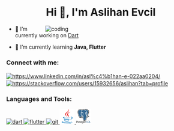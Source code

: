 <h1 align="center">Hi 👋, I'm Aslihan Evcil</h1>
<img align="right" alt="coding" width="400" src="file:///C:/Users/aslha/OneDrive/Masa%C3%BCst%C3%BC/coding.gif">

- 🔭 I’m currently working on [Dart](https://github.com/aslihan98/Dart)

- 🌱 I’m currently learning **Java, Flutter**

<h3 align="left">Connect with me:</h3>
<p align="left">
<a href="https://linkedin.com/in/https://www.linkedin.com/in/asl%c4%b1han-e-022aa0204/" target="blank"><img align="center" src="https://raw.githubusercontent.com/rahuldkjain/github-profile-readme-generator/master/src/images/icons/Social/linked-in-alt.svg" alt="https://www.linkedin.com/in/asl%c4%b1han-e-022aa0204/" height="30" width="40" /></a>
<a href="https://stackoverflow.com/users/https://stackoverflow.com/users/15932656/aslihan?tab=profile" target="blank"><img align="center" src="https://raw.githubusercontent.com/rahuldkjain/github-profile-readme-generator/master/src/images/icons/Social/stack-overflow.svg" alt="https://stackoverflow.com/users/15932656/aslihan?tab=profile" height="30" width="40" /></a>
</p>

<h3 align="left">Languages and Tools:</h3>
<p align="left"> <a href="https://dart.dev" target="_blank" rel="noreferrer"> <img src="https://www.vectorlogo.zone/logos/dartlang/dartlang-icon.svg" alt="dart" width="40" height="40"/> </a> <a href="https://flutter.dev" target="_blank" rel="noreferrer"> <img src="https://www.vectorlogo.zone/logos/flutterio/flutterio-icon.svg" alt="flutter" width="40" height="40"/> </a> <a href="https://git-scm.com/" target="_blank" rel="noreferrer"> <img src="https://www.vectorlogo.zone/logos/git-scm/git-scm-icon.svg" alt="git" width="40" height="40"/> </a> <a href="https://www.java.com" target="_blank" rel="noreferrer"> <img src="https://raw.githubusercontent.com/devicons/devicon/master/icons/java/java-original.svg" alt="java" width="40" height="40"/> </a> <a href="https://www.postgresql.org" target="_blank" rel="noreferrer"> <img src="https://raw.githubusercontent.com/devicons/devicon/master/icons/postgresql/postgresql-original-wordmark.svg" alt="postgresql" width="40" height="40"/> </a> </p>
